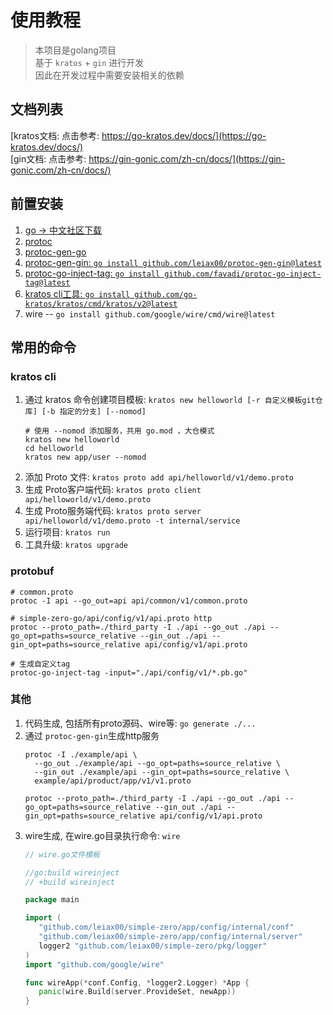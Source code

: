 # 使用教程
> 本项目是golang项目 <br>
> 基于 `kratos` + `gin` 进行开发 <br>
> 因此在开发过程中需要安装相关的依赖
## 文档列表
[kratos文档: 点击参考: https://go-kratos.dev/docs/](https://go-kratos.dev/docs/) <br>
[gin文档: 点击参考: https://gin-gonic.com/zh-cn/docs/](https://gin-gonic.com/zh-cn/docs/) <br>

## 前置安装
1. [go -> 中文社区下载](https://studygolang.com/dl)
2. [protoc](https://github.com/protocolbuffers/protobuf/releases)
3. [protoc-gen-go](https://github.com/protocolbuffers/protobuf-go/releases)
4. [protoc-gen-gin: `go install github.com/leiax00/protoc-gen-gin@latest`](https://github.com/leiax00/protoc-gen-gin)
5. [protoc-go-inject-tag: `go install github.com/favadi/protoc-go-inject-tag@latest`](https://github.com/favadi/protoc-go-inject-tag)
6. [kratos cli工具: `go install github.com/go-kratos/kratos/cmd/kratos/v2@latest`](https://go-kratos.dev/docs/getting-started/usage#%E5%AE%89%E8%A3%85)
7. wire -- `go install github.com/google/wire/cmd/wire@latest`

## 常用的命令
### kratos cli
1. 通过 kratos 命令创建项目模板: `kratos new helloworld [-r 自定义模板git仓库] [-b 指定的分支] [--nomod]`
    ```shell
    # 使用 --nomod 添加服务，共用 go.mod ，大仓模式
    kratos new helloworld
    cd helloworld
    kratos new app/user --nomod
    ```
2. 添加 Proto 文件: `kratos proto add api/helloworld/v1/demo.proto`
3. 生成 Proto客户端代码: `kratos proto client api/helloworld/v1/demo.proto`
4. 生成 Proto服务端代码: `kratos proto server api/helloworld/v1/demo.proto -t internal/service`
5. 运行项目: `kratos run `
6. 工具升级: `kratos upgrade `

### protobuf
```shell
# common.proto
protoc -I api --go_out=api api/common/v1/common.proto

# simple-zero-go/api/config/v1/api.proto http
protoc --proto_path=./third_party -I ./api --go_out ./api --go_opt=paths=source_relative --gin_out ./api --gin_opt=paths=source_relative api/config/v1/api.proto

# 生成自定义tag
protoc-go-inject-tag -input="./api/config/v1/*.pb.go"
```

### 其他
1. 代码生成, 包括所有proto源码、wire等: `go generate ./...`
2. 通过 `protoc-gen-gin`生成http服务
   ```shell
   protoc -I ./example/api \
     --go_out ./example/api --go_opt=paths=source_relative \
     --gin_out ./example/api --gin_opt=paths=source_relative \
     example/api/product/app/v1/v1.proto
   
   protoc --proto_path=./third_party -I ./api --go_out ./api --go_opt=paths=source_relative --gin_out ./api --gin_opt=paths=source_relative api/config/v1/api.proto
   ```
3. wire生成, 在wire.go目录执行命令: `wire`
   ```go
   // wire.go文件模板
   
   //go:build wireinject
   // +build wireinject
   
   package main
   
   import (
      "github.com/leiax00/simple-zero/app/config/internal/conf"
      "github.com/leiax00/simple-zero/app/config/internal/server"
      logger2 "github.com/leiax00/simple-zero/pkg/logger"
   )
   import "github.com/google/wire"
   
   func wireApp(*conf.Config, *logger2.Logger) *App {
      panic(wire.Build(server.ProvideSet, newApp))
   }
   
   ```
